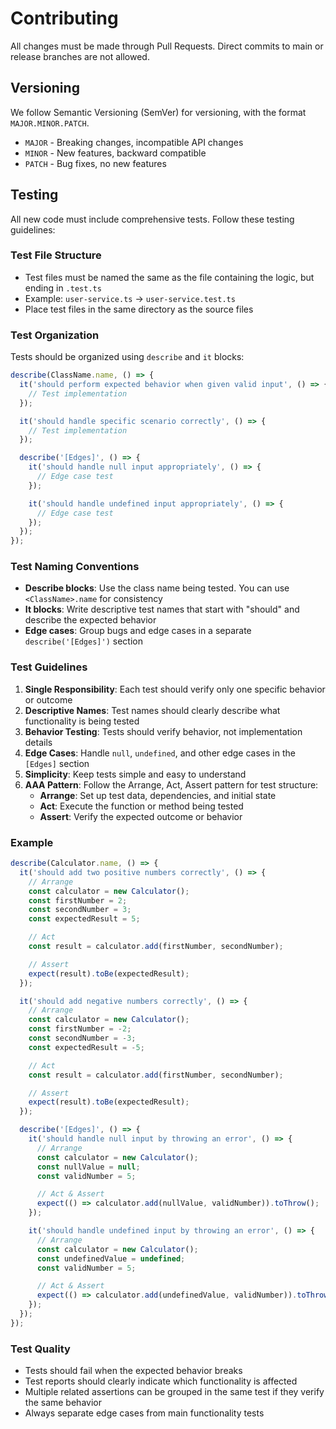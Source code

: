 # Contributing

All changes must be made through Pull Requests. Direct commits to main or release branches are not allowed.

## Versioning

We follow Semantic Versioning (SemVer) for versioning, with the format `MAJOR.MINOR.PATCH`.

- `MAJOR` - Breaking changes, incompatible API changes
- `MINOR` - New features, backward compatible
- `PATCH` - Bug fixes, no new features

## Testing

All new code must include comprehensive tests. Follow these testing guidelines:

### Test File Structure

- Test files must be named the same as the file containing the logic, but ending in `.test.ts`
- Example: `user-service.ts` → `user-service.test.ts`
- Place test files in the same directory as the source files

### Test Organization

Tests should be organized using `describe` and `it` blocks:

```typescript
describe(ClassName.name, () => {
  it('should perform expected behavior when given valid input', () => {
    // Test implementation
  });

  it('should handle specific scenario correctly', () => {
    // Test implementation
  });

  describe('[Edges]', () => {
    it('should handle null input appropriately', () => {
      // Edge case test
    });

    it('should handle undefined input appropriately', () => {
      // Edge case test
    });
  });
});
```

### Test Naming Conventions

- **Describe blocks**: Use the class name being tested. You can use `<ClassName>.name` for consistency
- **It blocks**: Write descriptive test names that start with "should" and describe the expected behavior
- **Edge cases**: Group bugs and edge cases in a separate `describe('[Edges]')` section

### Test Guidelines

1. **Single Responsibility**: Each test should verify only one specific behavior or outcome
2. **Descriptive Names**: Test names should clearly describe what functionality is being tested
3. **Behavior Testing**: Tests should verify behavior, not implementation details
4. **Edge Cases**: Handle `null`, `undefined`, and other edge cases in the `[Edges]` section
5. **Simplicity**: Keep tests simple and easy to understand
6. **AAA Pattern**: Follow the Arrange, Act, Assert pattern for test structure:
   - **Arrange**: Set up test data, dependencies, and initial state
   - **Act**: Execute the function or method being tested
   - **Assert**: Verify the expected outcome or behavior

### Example

```typescript
describe(Calculator.name, () => {
  it('should add two positive numbers correctly', () => {
    // Arrange
    const calculator = new Calculator();
    const firstNumber = 2;
    const secondNumber = 3;
    const expectedResult = 5;

    // Act
    const result = calculator.add(firstNumber, secondNumber);

    // Assert
    expect(result).toBe(expectedResult);
  });

  it('should add negative numbers correctly', () => {
    // Arrange
    const calculator = new Calculator();
    const firstNumber = -2;
    const secondNumber = -3;
    const expectedResult = -5;

    // Act
    const result = calculator.add(firstNumber, secondNumber);

    // Assert
    expect(result).toBe(expectedResult);
  });

  describe('[Edges]', () => {
    it('should handle null input by throwing an error', () => {
      // Arrange
      const calculator = new Calculator();
      const nullValue = null;
      const validNumber = 5;

      // Act & Assert
      expect(() => calculator.add(nullValue, validNumber)).toThrow();
    });

    it('should handle undefined input by throwing an error', () => {
      // Arrange
      const calculator = new Calculator();
      const undefinedValue = undefined;
      const validNumber = 5;

      // Act & Assert
      expect(() => calculator.add(undefinedValue, validNumber)).toThrow();
    });
  });
});
```

### Test Quality

- Tests should fail when the expected behavior breaks
- Test reports should clearly indicate which functionality is affected
- Multiple related assertions can be grouped in the same test if they verify the same behavior
- Always separate edge cases from main functionality tests
